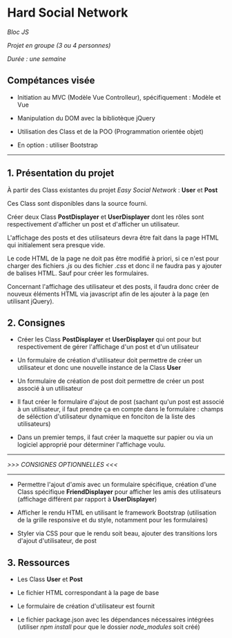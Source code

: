 # Hard Social Network

_Bloc JS_

_Projet en groupe (3 ou 4 personnes)_

_Durée : une semaine_

## Compétances visée

- Initiation au MVC (Modèle Vue Controlleur), spécifiquement : Modèle et Vue

- Manipulation du DOM avec la bibliotèque jQuery

- Utilisation des Class et de la POO (Programmation orientée objet)

- En option : utiliser Bootstrap

---

## 1. Présentation du projet

À partir des Class existantes du projet _Easy Social Network_ : __User__ et __Post__

Ces Class sont disponibles dans la source fourni.

Créer deux Class __PostDisplayer__ et __UserDisplayer__ dont les rôles sont respectivement d'afficher un post et d'afficher un utilisateur.

L'affichage des posts et des utilisateurs devra être fait dans la page HTML qui initialement sera presque vide.

Le code HTML de la page ne doit pas être modifié à priori, si ce n'est pour charger des fichiers _.js_ ou des fichier _.css_ et donc il ne faudra pas y ajouter de balises HTML. Sauf pour créer les formulaires.

Concernant l'affichage des utilisateur et des posts, il faudra donc créer de nouveux éléments HTML via javascript afin de les ajouter à la page (en utilisant jQuery).

## 2. Consignes

- Créer les Class __PostDisplayer__ et __UserDisplayer__ qui ont pour but respectivement de gérer l'affichage d'un post et d'un utilisateur

- Un formulaire de création d'utilisateur doit permettre de créer un utilisateur et donc une nouvelle instance de la Class __User__

- Un formulaire de création de post doit permettre de créer un post associé à un utilisateur

- Il faut créer le formulaire d'ajout de post (sachant qu'un post est associé à un utilisateur, il faut prendre ça en compte dans le formulaire : champs de séléction d'utilisateur dynamique en fonciton de la liste des utilisateurs)

- Dans un premier temps, il faut créer la maquette sur papier ou via un logiciel approprié pour déterminer l'affichage voulu.

---

_>>> CONSIGNES OPTIONNELLES <<<_

---

- Permettre l'ajout d'_amis_ avec un formulaire spécifique, création d'une Class spécifique __FriendDisplayer__ pour afficher les amis des utilisateurs (affichage différent par rapport à 
__UserDisplayer__)

- Afficher le rendu HTML en utilisant le framework Bootstrap (utilisation de la grille responsive et du style, notamment pour les formulaires)

- Styler via CSS pour que le rendu soit beau, ajouter des transitions lors d'ajout d'utilisateur, de post

## 3. Ressources

- Les Class __User__ et __Post__

- Le fichier HTML correspondant à la page de base

- Le formulaire de création d'utilisateur est fournit

- Le fichier package.json avec les dépendances nécessaires intégrées (utiliser _npm install_ pour que le dossier _node_modules_ soit créé)
